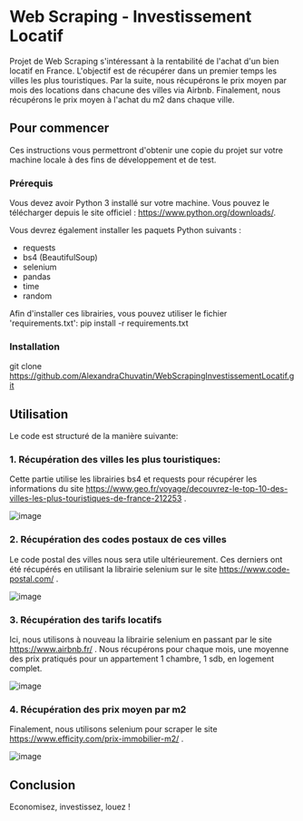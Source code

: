 # Web Scraping - Investissement Locatif
Projet de Web Scraping s'intéressant à la rentabilité de l'achat d'un bien locatif en France.
L'objectif est de récupérer dans un premier temps les villes les plus touristiques. 
Par la suite, nous récupérons le prix moyen par mois des locations dans chacune des villes via Airbnb.
Finalement, nous récupérons le prix moyen à l'achat du m2 dans chaque ville.


## Pour commencer

Ces instructions vous permettront d'obtenir une copie du projet sur votre machine locale à des fins de développement et de test.

### Prérequis

Vous devez avoir Python 3 installé sur votre machine. Vous pouvez le télécharger depuis le site officiel : https://www.python.org/downloads/.

Vous devrez également installer les paquets Python suivants :
- requests
- bs4 (BeautifulSoup)
- selenium
- pandas
- time
- random

Afin d'installer ces librairies, vous pouvez utiliser le fichier 'requirements.txt':
pip install -r requirements.txt

### Installation

git clone https://github.com/AlexandraChuvatin/WebScrapingInvestissementLocatif.git

## Utilisation

Le code est structuré de la manière suivante:

### 1. Récupération des villes les plus touristiques:
Cette partie utilise les librairies bs4 et requests pour récupérer les informations du site https://www.geo.fr/voyage/decouvrez-le-top-10-des-villes-les-plus-touristiques-de-france-212253 .

![image](https://user-images.githubusercontent.com/60775531/211814157-78fe113c-3a91-4c6a-a1e7-f470169b0e9a.png)


### 2. Récupération des codes postaux de ces villes
Le code postal des villes nous sera utile ultérieurement. Ces derniers ont été récupérés en utilisant la librairie selenium sur le site https://www.code-postal.com/ .

![image](https://user-images.githubusercontent.com/60775531/211818252-52c72a99-a121-48bd-9acd-9beea65d73bc.png)


### 3. Récupération des tarifs locatifs
Ici, nous utilisons à nouveau la librairie selenium en passant par le site https://www.airbnb.fr/ .
Nous récupérons pour chaque mois, une moyenne des prix pratiqués pour un appartement 1 chambre, 1 sdb, en logement complet.

![image](https://user-images.githubusercontent.com/60775531/211819113-06bae429-c63a-4345-aa0e-f76928d950da.png)


### 4. Récupération des prix moyen par m2
Finalement, nous utilisons selenium pour scraper le site https://www.efficity.com/prix-immobilier-m2/ .

![image](https://user-images.githubusercontent.com/60775531/211819705-6367612c-9ced-4b38-a929-28867e250ba5.png)


## Conclusion

Economisez, investissez, louez !
